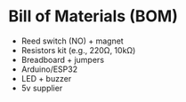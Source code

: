 # Bill of Materials (BOM)
- Reed switch (NO) + magnet
- Resistors kit (e.g., 220Ω, 10kΩ)
- Breadboard + jumpers
- Arduino/ESP32
- LED + buzzer 
- 5v supplier 

